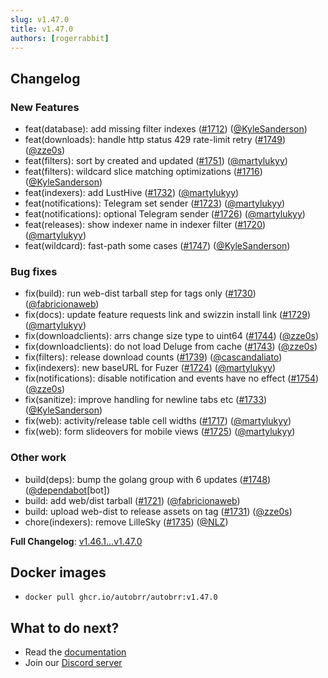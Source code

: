 ```yaml
---
slug: v1.47.0
title: v1.47.0
authors: [rogerrabbit]
---
```

## Changelog


### New Features


* feat(database): add missing filter indexes ([\#1712](https://github.com/autobrr/autobrr/pull/1712)) ([@KyleSanderson](https://github.com/KyleSanderson))
* feat(downloads): handle http status 429 rate\-limit retry ([\#1749](https://github.com/autobrr/autobrr/pull/1749)) ([@zze0s](https://github.com/zze0s))
* feat(filters): sort by created and updated ([\#1751](https://github.com/autobrr/autobrr/pull/1751)) ([@martylukyy](https://github.com/martylukyy))
* feat(filters): wildcard slice matching optimizations ([\#1716](https://github.com/autobrr/autobrr/pull/1716)) ([@KyleSanderson](https://github.com/KyleSanderson))
* feat(indexers): add LustHive ([\#1732](https://github.com/autobrr/autobrr/pull/1732)) ([@martylukyy](https://github.com/martylukyy))
* feat(notifications): Telegram set sender ([\#1723](https://github.com/autobrr/autobrr/pull/1723)) ([@martylukyy](https://github.com/martylukyy))
* feat(notifications): optional Telegram sender ([\#1726](https://github.com/autobrr/autobrr/pull/1726)) ([@martylukyy](https://github.com/martylukyy))
* feat(releases): show indexer name in indexer filter ([\#1720](https://github.com/autobrr/autobrr/pull/1720)) ([@martylukyy](https://github.com/martylukyy))
* feat(wildcard): fast\-path some cases ([\#1747](https://github.com/autobrr/autobrr/pull/1747)) ([@KyleSanderson](https://github.com/KyleSanderson))


### Bug fixes


* fix(build): run web\-dist tarball step for tags only ([\#1730](https://github.com/autobrr/autobrr/pull/1730)) ([@fabricionaweb](https://github.com/fabricionaweb))
* fix(docs): update feature requests link and swizzin install link ([\#1729](https://github.com/autobrr/autobrr/pull/1729)) ([@martylukyy](https://github.com/martylukyy))
* fix(downloadclients): arrs change size type to uint64 ([\#1744](https://github.com/autobrr/autobrr/pull/1744)) ([@zze0s](https://github.com/zze0s))
* fix(downloadclients): do not load Deluge from cache ([\#1743](https://github.com/autobrr/autobrr/pull/1743)) ([@zze0s](https://github.com/zze0s))
* fix(filters): release download counts ([\#1739](https://github.com/autobrr/autobrr/pull/1739)) ([@cascandaliato](https://github.com/cascandaliato))
* fix(indexers): new baseURL for Fuzer ([\#1724](https://github.com/autobrr/autobrr/pull/1724)) ([@martylukyy](https://github.com/martylukyy))
* fix(notifications): disable notification and events have no effect ([\#1754](https://github.com/autobrr/autobrr/pull/1754)) ([@zze0s](https://github.com/zze0s))
* fix(sanitize): improve handling for newline tabs etc ([\#1733](https://github.com/autobrr/autobrr/pull/1733)) ([@KyleSanderson](https://github.com/KyleSanderson))
* fix(web): activity/release table cell widths ([\#1717](https://github.com/autobrr/autobrr/pull/1717)) ([@martylukyy](https://github.com/martylukyy))
* fix(web): form slideovers for mobile views ([\#1725](https://github.com/autobrr/autobrr/pull/1725)) ([@martylukyy](https://github.com/martylukyy))


### Other work


* build(deps): bump the golang group with 6 updates ([\#1748](https://github.com/autobrr/autobrr/pull/1748)) ([@dependabot](https://github.com/dependabot)\[bot])
* build: add web/dist tarball ([\#1721](https://github.com/autobrr/autobrr/pull/1721)) ([@fabricionaweb](https://github.com/fabricionaweb))
* build: upload web\-dist to release assets on tag ([\#1731](https://github.com/autobrr/autobrr/pull/1731)) ([@zze0s](https://github.com/zze0s))
* chore(indexers): remove LilleSky ([\#1735](https://github.com/autobrr/autobrr/pull/1735)) ([@NLZ](https://github.com/NLZ))


**Full Changelog**: [v1\.46\.1\...v1\.47\.0](https://github.com/autobrr/autobrr/compare/v1.46.1...v1.47.0)


## Docker images


* `docker pull ghcr.io/autobrr/autobrr:v1.47.0`


## What to do next?


* Read the [documentation](https://autobrr.com)
* Join our [Discord server](https://discord.autobrr.com/)
